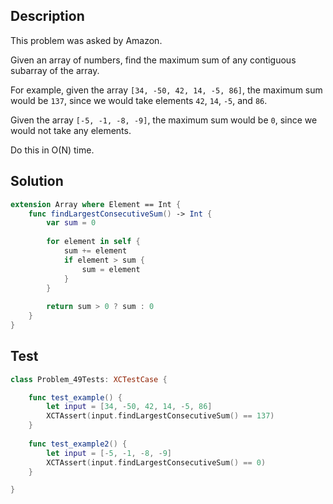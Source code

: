 ## Description

This problem was asked by Amazon.

Given an array of numbers, find the maximum sum of any contiguous subarray of the array.

For example, given the array `[34, -50, 42, 14, -5, 86]`, the maximum sum would be `137`, since we would take elements `42`, `14`, `-5`, and `86`.

Given the array `[-5, -1, -8, -9]`, the maximum sum would be `0`, since we would not take any elements.

Do this in O(N) time.

## Solution

```swift
extension Array where Element == Int {
    func findLargestConsecutiveSum() -> Int {
        var sum = 0
        
        for element in self {
            sum += element
            if element > sum {
                sum = element
            }
        }
        
        return sum > 0 ? sum : 0
    }
}
```

## Test

```swift
class Problem_49Tests: XCTestCase {

    func test_example() {
        let input = [34, -50, 42, 14, -5, 86]
        XCTAssert(input.findLargestConsecutiveSum() == 137)
    }
    
    func test_example2() {
        let input = [-5, -1, -8, -9]
        XCTAssert(input.findLargestConsecutiveSum() == 0)
    }

}
```
